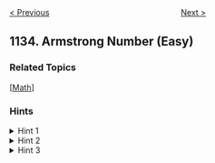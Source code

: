 <!--|This file generated by command(leetcode description); DO NOT EDIT.    |-->
<!--+----------------------------------------------------------------------+-->
<!--|@author    Openset <openset.wang@gmail.com>                           |-->
<!--|@link      https://github.com/openset                                 |-->
<!--|@home      https://github.com/openset/leetcode                        |-->
<!--+----------------------------------------------------------------------+-->

[< Previous](https://github.com/openset/leetcode/tree/master/problems/largest-unique-number "Largest Unique Number")
　　　　　　　　　　　　　　　　
[Next >](https://github.com/openset/leetcode/tree/master/problems/connecting-cities-with-minimum-cost "Connecting Cities With Minimum Cost")

## 1134. Armstrong Number (Easy)



### Related Topics
  [[Math](https://github.com/openset/leetcode/tree/master/tag/math/README.md)]

### Hints
<details>
<summary>Hint 1</summary>
Check if the given k-digit number equals the sum of the k-th power of it's digits.
</details>

<details>
<summary>Hint 2</summary>
How to compute the sum of the k-th power of the digits of a number ? Can you divide the number into digits using division and modulus operations ?
</details>

<details>
<summary>Hint 3</summary>
You can find the least significant digit of a number by taking it modulus 10. And you can remove it by dividing the number by 10 (integer division). Once you have a digit, you can raise it to the power of k and add it to the sum.
</details>
